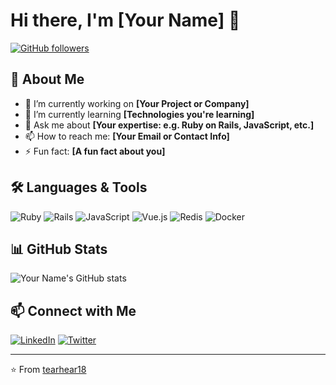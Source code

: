# Hi there, I'm [Your Name] 👋

[![GitHub followers](https://img.shields.io/github/followers/YOUR_GITHUB_USERNAME?label=Follow&style=social)](https://github.com/YOUR_GITHUB_USERNAME)

## 🚀 About Me

- 🔭 I’m currently working on **[Your Project or Company]**
- 🌱 I’m currently learning **[Technologies you're learning]**
- 💬 Ask me about **[Your expertise: e.g. Ruby on Rails, JavaScript, etc.]**
- 📫 How to reach me: **[Your Email or Contact Info]**
- ⚡ Fun fact: **[A fun fact about you]**

## 🛠️ Languages & Tools

![Ruby](https://img.shields.io/badge/Ruby-CC342D?style=for-the-badge&logo=ruby&logoColor=white)
![Rails](https://img.shields.io/badge/Rails-CC0000?style=for-the-badge&logo=ruby-on-rails&logoColor=white)
![JavaScript](https://img.shields.io/badge/JavaScript-F7DF1E?style=for-the-badge&logo=javascript&logoColor=black)
![Vue.js](https://img.shields.io/badge/Vue.js-35495E?style=for-the-badge&logo=vue.js&logoColor=4FC08D)
![Redis](https://img.shields.io/badge/Redis-DC382D?style=for-the-badge&logo=redis&logoColor=white)
![Docker](https://img.shields.io/badge/Docker-2496ED?style=for-the-badge&logo=docker&logoColor=white)

## 📊 GitHub Stats

![Your Name's GitHub stats](https://github-readme-stats.vercel.app/api?username=YOUR_GITHUB_USERNAME&show_icons=true&theme=radical)

## 📫 Connect with Me

[![LinkedIn](https://img.shields.io/badge/LinkedIn-%230077B5.svg?&style=for-the-badge&logo=linkedin&logoColor=white)](https://linkedin.com/in/YOUR_LINKEDIN_PROFILE)
[![Twitter](https://img.shields.io/badge/Twitter-%231DA1F2.svg?&style=for-the-badge&logo=twitter&logoColor=white)](https://twitter.com/YOUR_TWITTER_HANDLE)

---
⭐️ From [tearhear18](https://github.com/tearhear18)
